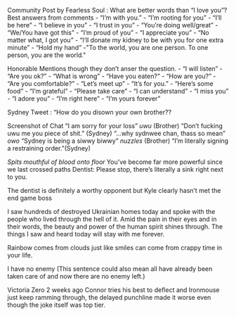 				
Community Post by Fearless Soul : What are better words than “I love you”?
          Best answers from comments
		- “I’m with you.”
		- “I’m rooting for you”
		- “I’ll be here”
		- “I believe in you”
		- “I trust in you”
		- “You’re doing well/great”
		- “We/You have got this”
		- “I’m proud of you”
		- “I appreciate you”
		- “No matter what, I got you”
		- “I’ll donate my kidney to be with you for one extra minute”
		- “Hold my hand”
          -"To the world, you are one person. To one person, you are the world."

Honorable Mentions though they don’t anser the question.
		- “I will listen”
		- “Are you ok?”
		- “What is wrong”
		- “Have you eaten?”
		- “How are you?”
		- “Are you comfortable?”
		- “Let’s meet up”
		- “It’s for you.”
		- “Here’s some food”
		- “I’m grateful”
		- “Please take care”
		- “I can understand”
		- “I miss you”
		- “I adore you”
		- “I’m right here”
		- “I’m yours forever”
	
		
Sydney Tweet : “How do you disown your own brother??

Screenshot of Chat
“I am sorry for your loss”  *uwu* (Brother) 
		“Don’t fucking uwu me you piece of shit.” (Sydney)
		“…why sydnwee chan, thass so mean” *owo*
		“Sydney is being a siwwy biwwy” *nuzzles*   (Brother)
		“I’m literally signing a restraining order.”(Sydney)

*Spits mouthful of blood onto floor*
		You’ve become far more powerful since we last crossed paths 
		Dentist: Please stop, there’s literally a sink right next to you.
		
The dentist is definitely a worthy opponent but Kyle clearly hasn’t met the end game boss

		

I saw hundreds of destroyed Ukrainian homes today and spoke with the people who lived through the hell of it.  Amid the pain in their eyes and in their words, the beauty and power of the human spirit shines through. The things I saw and heard today will stay with me forever.


Rainbow comes from clouds just like smiles can come from crappy time in your life.


I have no enemy (This sentence could also mean all have already been taken care of and now there are no enemy left.)

Victoria Zero
2 weeks ago
Connor tries his best to deflect and Ironmouse just keep ramming through, the delayed punchline made it worse even though the joke itself was top tier.
























